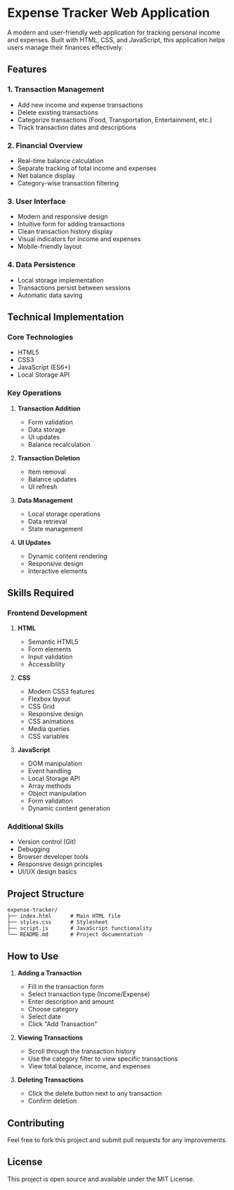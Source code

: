 # Expense Tracker Web Application

A modern and user-friendly web application for tracking personal income and expenses. Built with HTML, CSS, and JavaScript, this application helps users manage their finances effectively.

## Features

### 1. Transaction Management
- Add new income and expense transactions
- Delete existing transactions
- Categorize transactions (Food, Transportation, Entertainment, etc.)
- Track transaction dates and descriptions

### 2. Financial Overview
- Real-time balance calculation
- Separate tracking of total income and expenses
- Net balance display
- Category-wise transaction filtering

### 3. User Interface
- Modern and responsive design
- Intuitive form for adding transactions
- Clean transaction history display
- Visual indicators for income and expenses
- Mobile-friendly layout

### 4. Data Persistence
- Local storage implementation
- Transactions persist between sessions
- Automatic data saving

## Technical Implementation

### Core Technologies
- HTML5
- CSS3
- JavaScript (ES6+)
- Local Storage API

### Key Operations
1. **Transaction Addition**
   - Form validation
   - Data storage
   - UI updates
   - Balance recalculation

2. **Transaction Deletion**
   - Item removal
   - Balance updates
   - UI refresh

3. **Data Management**
   - Local storage operations
   - Data retrieval
   - State management

4. **UI Updates**
   - Dynamic content rendering
   - Responsive design
   - Interactive elements

## Skills Required

### Frontend Development
1. **HTML**
   - Semantic HTML5
   - Form elements
   - Input validation
   - Accessibility

2. **CSS**
   - Modern CSS3 features
   - Flexbox layout
   - CSS Grid
   - Responsive design
   - CSS animations
   - Media queries
   - CSS variables

3. **JavaScript**
   - DOM manipulation
   - Event handling
   - Local Storage API
   - Array methods
   - Object manipulation
   - Form validation
   - Dynamic content generation

### Additional Skills
- Version control (Git)
- Debugging
- Browser developer tools
- Responsive design principles
- UI/UX design basics

## Project Structure
```
expense-tracker/
├── index.html      # Main HTML file
├── styles.css      # Stylesheet
├── script.js       # JavaScript functionality
└── README.md       # Project documentation
```

## How to Use

1. **Adding a Transaction**
   - Fill in the transaction form
   - Select transaction type (Income/Expense)
   - Enter description and amount
   - Choose category
   - Select date
   - Click "Add Transaction"

2. **Viewing Transactions**
   - Scroll through the transaction history
   - Use the category filter to view specific transactions
   - View total balance, income, and expenses

3. **Deleting Transactions**
   - Click the delete button next to any transaction
   - Confirm deletion


## Contributing
Feel free to fork this project and submit pull requests for any improvements.

## License
This project is open source and available under the MIT License. 
